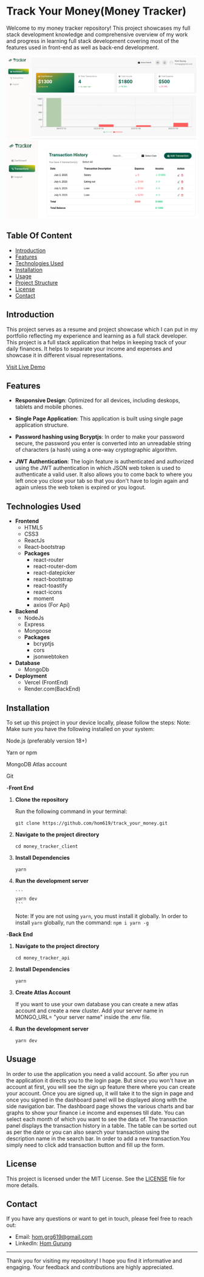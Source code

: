 # Track Your Money(Money Tracker)

Welcome to my money tracker repository! This project showcases my full stack development knowledge and comprehensive overview of my work and progress in learning full stack development covering most of the features used in front-end as well as back-end development.

![Dashboard Panel](./money_tracker_client/src/assets/Dashboard.png)
![Transaction Panel](./money_tracker_client/src/assets/TransactionHistory.png)

## Table Of Content

- [Introduction](#introduction)
- [Features](#features)
- [Technologies Used ](#technologies-used)
- [Installation](#installation)
- [Usage](#usage)
- [Project Structure](#project-structure)
- [License](#license)
- [Contact](#contact)

## Introduction

This project serves as a resume and project showcase which I can put in my portfolio reflecting my experience and learning as a full stack developer. This project is a full stack application that helps in keeping track of your daily finances. It helps to separate your income and expenses and showcase it in different visual representations.

[Visit Live Demo](https://money-tracker-client-black.vercel.app/)

## Features

- **Responsive Design**: Optimized for all devices, including deskops, tablets and mobile phones.

- **Single Page Application**: This application is built using single page application structure.

- **Password hashing using Bcryptjs**: In order to make your password secure, the password you enter is converted into an unreadable string of characters (a hash) using a one-way cryptographic algorithm.

- **JWT Authentication**: The login feature is authenticated and authorized using the JWT authentication in which JSON web token is used to authenticate a valid user. It also allows you to come back to where you left once you close your tab so that you don't have to login again and again unless the web token is expired or you logout.

## Technologies Used

- **Frontend**
  - HTML5
  - CSS3
  - ReactJs
  - React-bootstrap
  - **Packages**
    - react-router
    - react-router-dom
    - react-datepicker
    - react-bootstrap
    - react-toastify
    - react-icons
    - moment
    - axios (For Api)
- **Backend**
  - NodeJs
  - Express
  - Mongoose
  - **Packages**
    - bcryptjs
    - cors
    - jsonwebtoken
- **Database**
  - MongoDb
- **Deployment**
  - Vercel (FrontEnd)
  - Render.com(BackEnd)

## Installation

To set up this project in your device locally, please follow the steps:
Note: Make sure you have the following installed on your system:

Node.js (preferably version 18+)

Yarn or npm

MongoDB Atlas account

Git

-**Front End**

1.  **Clone the repository**

    Run the following command in your terminal:

    ```
    git clone https://github.com/hom619/track_your_money.git
    ```

2.  **Navigate to the project directory**
    ```
    cd money_tracker_client
    ```
3.  **Install Dependencies**

    ```
    yarn
    ```

4.  **Run the development server**

        ```
        yarn dev
        ```

    Note: If you are not using `yarn`, you must install it globally. In order to install `yarn` globally, run the command: `npm i yarn -g`

-**Back End**

1.  **Navigate to the project directory**
    ```
    cd money_tracker_api
    ```
2.  **Install Dependencies**

    ```
    yarn
    ```

3.  **Create Atlas Account**

    If you want to use your own database you can create a new atlas account and create a new cluster. Add your server name in MONGO_URL= "your server name" inside the .env file.

4.  **Run the development server**

    ```
    yarn dev
    ```

## Usuage

In order to use the application you need a valid account. So after you run the application it directs you to the login page. But since you won't have an account at first, you will see the sign up feature there where you can create your account. Once you are signed up, it will take it to the sign in page and once you signed in the dashboard panel will be displayed along with the side navigation bar. The dashboard page shows the various charts and bar graphs to show your finance i.e income and expenses till date. You can select each month of which you want to see the data of. The transaction panel displays the transaction history in a table. The table can be sorted out as per the date or you can also search your transaction using the description name in the search bar. In order to add a new transaction.You simply need to click add transaction button and fill up the form.

## License

This project is licensed under the MIT License. See the [LICENSE](https://docs.github.com/en/repositories/managing-your-repositorys-settings-and-features/customizing-your-repository/licensing-a-repository) file for more details.

## Contact

If you have any questions or want to get in touch, please feel free to reach out:

- Email: hom.grg619@gmail.com
- LinkedIn: [Hom Gurung](https://www.linkedin.com/in/homgurung/)

---

Thank you for visiting my repository! I hope you find it informative and engaging. Your feedback and contributions are highly appreciated.

